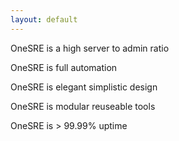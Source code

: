 ```yaml
---
layout: default
---
```


OneSRE is a high server to admin ratio

OneSRE is full automation 

OneSRE is elegant simplistic design 

OneSRE is modular reuseable tools

OneSRE is > 99.99% uptime

